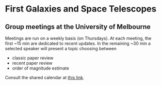 # First Galaxies and Space Telescopes 
## Group meetings at the University of Melbourne

Meetings are run on a weekly basis (on Thursdays). 
At each meeting, the first ~15 min are dedicated to recent updates.
In the remaining ~30 min a selected speaker will present a topic choosing between 
* classic paper review
* recent paper review 
* order of magnitude estimate

Consult the shared calendar at [this link](https://www.google.com/calendar/render?mode=day&date=20180319T024840).